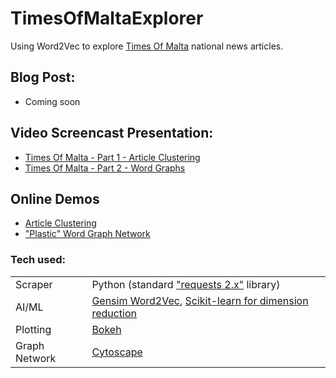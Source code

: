 # TimesOfMaltaExplorer

Using Word2Vec to explore [Times Of Malta](https://timesofmalta.com/) national news articles.

## Blog Post:

- Coming soon

## Video Screencast Presentation:

- [Times Of Malta - Part 1 - Article Clustering](https://youtu.be/uQ6S-3N7S8A)
- [Times Of Malta - Part 2 - Word Graphs](https://youtu.be/yF_zuriNsF4)

## Online Demos

- [Article Clustering](https://dvas0004.github.io/TimesOfMaltaExplorer/ArticleClusters/)
- ["Plastic" Word Graph Network](https://dvas0004.github.io/TimesOfMaltaExplorer/Graphs/Plastic/)

### Tech used:

|  |  |
|--|--|
| Scraper | Python (standard ["requests 2.x"](https://2.python-requests.org/en/master/) library) |
| AI/ML | [Gensim Word2Vec](https://radimrehurek.com/gensim/models/word2vec.html), [Scikit-learn for dimension reduction](https://scikit-learn.org/stable/) |
| Plotting | [Bokeh](https://bokeh.pydata.org/en/latest/) |
| Graph Network | [Cytoscape](https://cytoscape.org/) |

